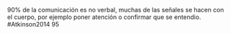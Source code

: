 90% de la comunicación es no verbal, muchas de las señales se hacen con el cuerpo, por ejemplo poner atención o confirmar que se entendio. #Atkinson2014 95
